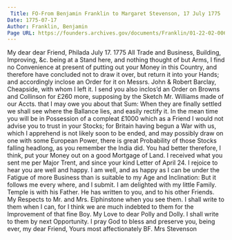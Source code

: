 ```yaml
---
 Title: FO-From Benjamin Franklin to Margaret Stevenson, 17 July 1775
Date: 1775-07-17
Author: Franklin, Benjamin
Page URL: https://founders.archives.gov/documents/Franklin/01-22-02-0064
---
```


My dear dear Friend,
Philada July 17. 1775
All Trade and Business, Building, Improving, &c. being at a Stand here, and nothing thought of but Arms, I find no Convenience at present of putting out your Money in this Country, and therefore have concluded not to draw it over, but return it into your Hands; and accordingly inclose an Order for it on Messrs. John & Robert Barclay, Cheapside, with whom I left it. I send you also inclos’d an Order on Browns and Collinson for £260 more, supposing by the Sketch Mr. Williams made of our Accts. that I may owe you about that Sum: When they are finally settled we shall see where the Ballance lies, and easily rectify it. In the mean time you will be in Possession of a compleat £1000 which as a Friend I would not advise you to trust in your Stocks; for Britain having begun a War with us, which I apprehend is not likely soon to be ended, and may possibly draw on one with some European Power, there is great Probability of those Stocks falling headlong, as you remember the India did. You had better therefore, I think, put your Money out on a good Mortgage of Land.
I received what you sent me per Major Trent, and since your kind Letter of April 24. I rejoice to hear you are well and happy. I am well, and as happy as I can be under the Fatigue of more Business than is suitable to my Age and Inclination: But it follows me every where, and I submit. I am delighted with my little Family. Temple is with his Father. He has written to you, and to his other Friends. My Respects to Mr. and Mrs. Elphinstone when you see them. I shall write to them when I can, for I think we are much indebted to them for the Improvement of that fine Boy. My Love to dear Polly and Dolly. I shall write to them by next Opportunity. I pray God to bless and preserve you, being ever, my dear Friend, Yours most affectionately
BF.
Mrs Stevenson

